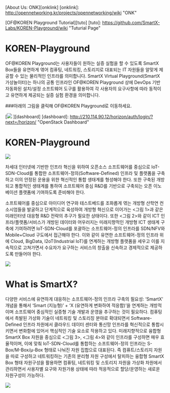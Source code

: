 [About Us: ONK][onklink]
[onklink]: http://opennetworking.kr/projects/opennetworking/wiki "ONK"

[OF@KOREN Playground Tutorial][tuto]
[tuto]: https://github.com/SmartX-Labs/KOREN-Playground/wiki "Tuturial Page"


# KOREN-Playground

OF@KOREN Playground는 사용자들이 원하는 실증 실험을 할 수 있도록 SmartX Box들을 유연하게 엮어 컴퓨팅, 네트워킹, 스토리지로 대표되는 IT 자원들을 알맞게 제공할 수 있는 물리적인 인프라를 의미합니다. SmartX Virtual Playground(SmartX 가상놀이터)는 하나의 공통 인프라인 OF@KOREN Playground 상에 DevOps 기반 자동화된 설치/설정 소프트웨어 도구를 활용하여 각 사용자의 요구사항에 따라 동적이고 유연하게 제공되는 실증 실험 환경을 의미합니다. 

###아래의 그림을 클릭해 OF@KOREN Playground로 이동하세요.

[![](https://raw.githubusercontent.com/SmartX-Labs/KOREN-Playground/master/images/entrance.png)
][dashboard]
[dashboard]: http://210.114.90.12/horizon/auth/login/?next=/horizon/ "OpenStack Dashboard"


# KOREN-Playground

![](https://raw.githubusercontent.com/SmartX-Labs/KOREN-Playground/master/images/infra.PNG)

 
 차세대 인터넷에 기반한 인프라 혁신을 위하여 오픈소스 소프트웨어를 중심으로 IoT-SDN-Cloud를 통합한 소프트웨어-정의(Software-Defined) 인프라 및 플랫폼을 구축하고 이의 안정된 운용을 위한 혁신적인 통합 생태계를 형성해야 한다. 또한 구축된 개방되고 통합적인 생태계를 통하여 소프트웨어 중심 R&D를 기반으로 구축되는 오픈 이노베이션 플랫폼에 기여하도록 준비해야 한다.

소프트웨어를 중심으로 아이디어 연구와 테스트베드를 조화롭게 엮는 개방형 산학연 컨소시엄들을 발굴하고 단계적으로 육성하여 개방형 혁신으로 이어가는 <그림 1>과 같은 미래인터넷 대응형 R&D 전략의 추구가 필요한 상태이다. 또한 <그림 2>와 같이 ICT 인프라/플랫폼/서비스가 개방된 데이터와 어우러지는 미래지향적인 개방형 ICT 생태계 구축에 기여하려면 IoT-SDN-Cloud를 포괄하는 소프트웨어-정의 인프라를 SDN/NFV와 Mobile+Cloud 구도에서 접근해야 한다. 이와 같이 유연한 소프트웨어-정의 인프라 위에 Cloud, BigData, I2oT(Industrial IoT)를 연계하는 개방형 플랫폼을 세우고 이를 지속적으로 고쳐가면서 수요자가 요구하는 서비스의 창출을 신속하고 경제적으로 제공하도록 만들어야 한다.

![](https://raw.githubusercontent.com/SmartX-Labs/KOREN-Playground/master/images/infra1.PNG)
# What is SmartX?

  다양한 서비스에 유연하게 대응하는 소프트웨어-정의 인프라 구축의 필요성: ‘SmartX’ 개념을 통해서 ‘Smart (지능형)’ + ‘X (유연하게 변화하여 적응함)’을 연계하는 개방적이며 소프트웨어 중심적인 실증형 기술 개발과 운영을 추구하는 것이 필요하다. 컴퓨팅에서 촉발된 가상화 기술이 네트워킹 및 스토리징 분야로 확대되면서 Software-Defined 인프라 차원에서 클라우드 데이터 센터와 통신망 인프라를 혁신적으로 통합시키면서 변화함에 있어서 핵심적인 기술 요소로 작용하고 있다. 미래지향적으로 융합형 SmartX Box 자원을 중심으로 <그림 3>, <그림 4>와 같이 인프라를 구성하면 매우 효율적이며, 이에 맞춰 IoT-SDN-Cloud를 통합하는 소프트웨어-정의 인프라는 S-Box/M-Box/μ-Box 형태로 나눠진 자원 집합으로 대표된다. 즉 컴퓨트/스토리지 자원을 따로 구성하고 네트워킹하는 기존의 분리형 자원 구성에서 탈피하는 융합형 SmartX Box 형태 자원구성을 활용하면 컴퓨팅, 네트워킹 및 스토리지 자원을 가상화 차원에서 관리하면서 사용자별 요구와 자원가용 상태에 따라 적응적으로 할당/운영하는 새로운 자원구성이 가능하다.


![](https://raw.githubusercontent.com/SmartX-Labs/KOREN-Playground/master/images/infra2.PNG)

